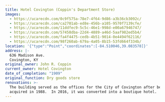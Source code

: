 ```yaml
---
title: Hotel Covington (Coppin's Department Store)
images:
  - https://ucarecdn.com/0c9f575a-78e7-4f64-9d86-a3b36cb3092c/
  - https://ucarecdn.com/ca2701ab-ed8e-456b-a105-9570f7139cfe/
  - https://ucarecdn.com/11ddfec9-5c5c-46e1-998d-e00a67946747/
  - https://ucarecdn.com/57458dba-22d4-4889-a46d-5aaf982ed5b4/
  - https://ucarecdn.com/fa4f4475-cedb-4b51-9014-0e4494f62116/
  - https://ucarecdn.com/98f260ab-679a-4a05-8b15-53fd664f334b/
location: '{"type":"Point","coordinates":[-84.510046,39.083578]}'
address: |-
  636 Madison Ave.
  Covington, KY
original_owner: John R. Coppin
current_owner: Hotel Covington
date_of_completion: "1909"
original_function: Dry goods store
renovations: >-
  The building served as the offices for the City of Covington after being
  acquired in 1988.  In 2016, it was converted into a boutique hotel.
---
```

